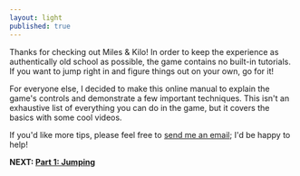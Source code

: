 ```yaml
---
layout: light
published: true
---
```

Thanks for checking out Miles & Kilo! In order to keep the experience as authentically old school as possible, the game contains no built-in tutorials. If you want to jump right in and figure things out on your own, go for it!

For everyone else, I decided to make this online manual to explain the game's controls and demonstrate a few important techniques. This isn't an exhaustive list of everything you can do in the game, but it covers the basics with some cool videos.

If you'd like more tips, please feel free to <a href="mailto:mike@thepixelguy.com">send me an email</a>; I'd be happy to help!

**NEXT: [Part 1: Jumping](/manual/jumping)**
